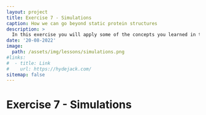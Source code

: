 ```yaml
---
layout: project
title: Exercise 7 - Simulations
caption: How we can go beyond static protein structures
description: >
  In this exercise you will apply some of the concepts you learned in the lessons about molecular simulations.
date: '20-08-2022'
image: 
  path: /assets/img/lessons/simulations.png
#links:
#  - title: Link
#    url: https://hydejack.com/
sitemap: false
---
```


# Exercise 7 - Simulations




